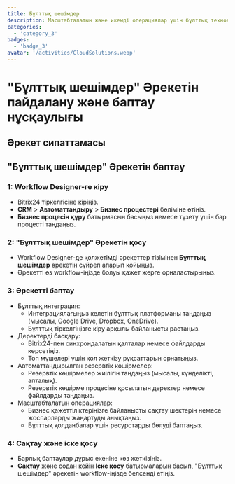 ```yaml
---
title: Бұлттық шешімдер
description: Масштабталатын және икемді операциялар үшін бұлттық технологияны пайдаланыңыз.
categories: 
  - 'category_3'
badges: 
  - 'badge_3'
avatar: '/activities/CloudSolutions.webp'
---
```

# "Бұлттық шешімдер" Әрекетін пайдалану және баптау нұсқаулығы

## Әрекет сипаттамасы

## **"Бұлттық шешімдер" Әрекетін баптау**

### 1: Workflow Designer-ге кіру
- Bitrix24 тіркелгісіне кіріңіз.
- **CRM** > **Автоматтандыру** > **Бизнес процестері** бөліміне өтіңіз.
- **Бизнес процесін құру** батырмасын басыңыз немесе түзету үшін бар процесті таңдаңыз.

### 2: "Бұлттық шешімдер" Әрекетін қосу
- Workflow Designer-де қолжетімді әрекеттер тізімінен **Бұлттық шешімдер** әрекетін сүйреп апарып қойыңыз.
- Әрекетті өз workflow-іңізде болуы қажет жерге орналастырыңыз.

### 3: Әрекетті баптау
- Бұлттық интеграция:
  - Интеграциялағыңыз келетін бұлттық платформаны таңдаңыз (мысалы, Google Drive, Dropbox, OneDrive).
  - Бұлттық тіркелгіңізге кіру арқылы байланысты растаңыз.
- Деректерді басқару:
  - Bitrix24-пен синхрондалатын қалталар немесе файлдарды көрсетіңіз.
  - Топ мүшелері үшін қол жеткізу рұқсаттарын орнатыңыз.
- Автоматтандырылған резервтік көшірмелер:
  - Резервтік көшірмелер жиілігін таңдаңыз (мысалы, күнделікті, апталық).
  - Резервтік көшірме процесіне қосылатын деректер немесе файлдарды таңдаңыз.
- Масштабталатын операциялар:
  - Бизнес қажеттіліктеріңізге байланысты сақтау шектерін немесе жоспарларды жаңартуды анықтаңыз.
  - Бұлттық қолданбалар үшін ресурстарды бөлуді баптаңыз.

### 4: Сақтау және іске қосу
- Барлық баптаулар дұрыс екеніне көз жеткізіңіз.
- **Сақтау** және содан кейін **Іске қосу** батырмаларын басып, "Бұлттық шешімдер" әрекетін workflow-іңізде белсенді етіңіз.